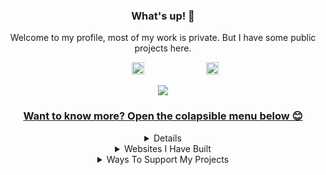 <div align="center">
  <h3>What's up! 👋</h3>
  <p>Welcome to my profile, most of my work is private. But I have some public projects here.</p>

<p align="center">
&nbsp;&nbsp;&nbsp; &nbsp;&nbsp;&nbsp;&nbsp;&nbsp;
<a href="mailto:itsmat32143-github@gmx.com"><img src="https://image.flaticon.com/icons/svg/520/520648.svg" height="20px" width="20px"/></a>
&nbsp;&nbsp;&nbsp; &nbsp;&nbsp;&nbsp; &nbsp;&nbsp;&nbsp; &nbsp;&nbsp;&nbsp; &nbsp;&nbsp;&nbsp; &nbsp;&nbsp;&nbsp;
<a href="https://github.com/itsmat32143"><img src="https://img.icons8.com/material-sharp/24/000000/github.png" height="20px" width="20px"/>

<p align = "center">
<img src="https://github-readme-stats.vercel.app/api?username=itsmat32143&show_icons=true"/>

<br>

### Want to know more? Open the colapsible menu below 😊

<details>
<summary>Projects I've Helped With</summary> <br>

[![ReadMe Card](https://github-readme-stats.vercel.app/api/pin/?username=nickspaargaren&repo=no-google)](https://github.com/nickspaargaren/no-google)
[![ReadMe Card](https://github-readme-stats.vercel.app/api/pin/?username=nickspaargaren&repo=no-amazon)](https://github.com/nickspaargaren/no-amazon)

</details>



<details>
<summary>Websites I Have Built</summary> <br>

[![ReadMe Card](https://github-readme-stats.vercel.app/api/pin/?username=itsmat32143&repo=Bannedapps.uk)](https://github.com/itsmat32143/Bannedapps.uk)
[![ReadMe Card](https://github-readme-stats.vercel.app/api/pin/?username=itsmat32143&repo=Block)](https://github.com/itsmat32143/Block)
[![ReadMe Card](https://github-readme-stats.vercel.app/api/pin/?username=itsmat32143&repo=Trainingroomni.co.uk)](https://github.com/itsmat32143/Trainingroomni.co.uk)
[![ReadMe Card](https://github-readme-stats.vercel.app/api/pin/?username=itsmat32143&repo=Shop)](https://github.com/itsmat32143/Shop)
[![ReadMe Card](https://github-readme-stats.vercel.app/api/pin/?username=itsmat32143&repo=IPTV)](https://github.com/itsmat32143/IPTV)

</details>



<details>
<summary>Ways To Support My Projects</summary> <br>

[Buy Me A Beer](https://www.buymeacoffee.com/itsmat32143) <br>
[Paypal](https://paypal.com) <br> <br>

[Download Brave](https://laptop-updates.brave.com/download/ITS458) <br>
[Brave Rewards](https://brave.com/tip-with-brave/) <br><br>

Basic Attention Token <br>
0xa537638838a4F220a09e2C666D2d4B8E2EEB7BDd <br>
Please send at least 0.0001 BAT <br><br>

Bitcoin <br>
1EGEucXT1sNQeDCfiFC8pFQ6VUXNZ6pyFy <br>
Please send at least ฿ 0.0001 BTC <br><br>

Dash <br>
XsvhsQSp4EtthxhX1MV5bFM3QgE2TqVWWo <br>
Please send at least 0.0001 DASH <br><br>

Ether <br>
0xa537638838a4F220a09e2C666D2d4B8E2EEB7BDd <br>
Please send at least Ξ 0.0001 ETH <br><br>

Litecoin <br>
LM2qH3hv7Q6bKvsNoCuqudkjuYLayNr6yq <br>
Please send at least Ł 0.0001 LTC <br><br>

Bitcoin Cash <br>
1HTFijbA7iypd3uE4MuGqLYwAEz2JTjRYF <br>
Please send at least 0.0001 BCH <br><br>

Bitcoin Gold <br>
GfxtYsGqXtDvoyAR6oKLnn4iBsaZkDLcZF <br>
Please send at least 0.0001 BTG <br><br>

XRP <br>
rMdG3ju8pgyVh29ELPWaDuA74CpWW6Fxns <br>
1593621033 <br>
Please send at least 0.0001 XRP <br><br>

</details>
















<!--
**itsmat32143/itsmat32143** is a ✨ _special_ ✨ repository because its `README.md` (this file) appears on your GitHub profile.

Here are some ideas to get you started:

- 🔭 I’m currently working on ...
- 🌱 I’m currently learning ...
- 👯 I’m looking to collaborate on ...
- 🤔 I’m looking for help with ...
- 💬 Ask me about ...
- 📫 How to reach me: ... Da phone
- 😄 Pronouns: ...
- ⚡ Fun fact: ...
-->
